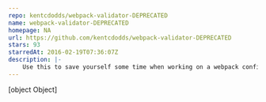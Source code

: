 ```yaml
---
repo: kentcdodds/webpack-validator-DEPRECATED
name: webpack-validator-DEPRECATED
homepage: NA
url: https://github.com/kentcdodds/webpack-validator-DEPRECATED
stars: 93
starredAt: 2016-02-19T07:36:07Z
description: |-
    Use this to save yourself some time when working on a webpack configuration.
---
```


[object Object]

